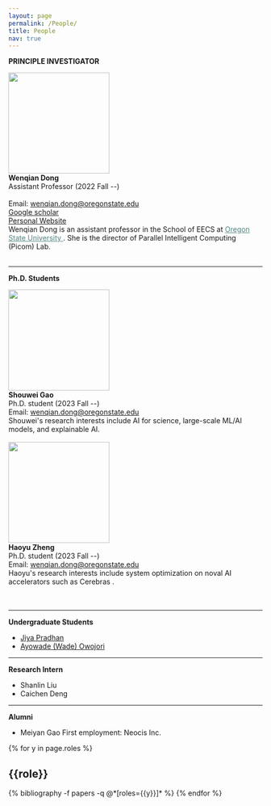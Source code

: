 ```yaml
---
layout: page
permalink: /People/
title: People
nav: true
---
```


<style>
.profile-img {
    width: 200px;
    height: 200px;
    object-fit: cover;
    object-position: top;
}
</style>

**PRINCIPLE INVESTIGATOR**
<br>

<div class="row justify-content-md-center">
    <div class="col-sm-3">
        <img class="img-fluid rounded z-depth-1 profile-img" src="{{ '/assets/img/Wenqian_Dong.jpg' | relative_url }}" alt="" title="Wenqian Dong"/>
    </div>
    <div class="col-sm-4">
        <b>Wenqian Dong</b> <br>
        Assistant Professor (2022 Fall --) <br><br>
        Email: <a href="mailto:wenqian.dong@oregonstate.edu">wenqian.dong@oregonstate.edu</a> <br> 
        <a href="https://scholar.google.com/citations?user=6qIVck4AAAAJ&hl=en">Google scholar</a> <br>
        <a href="https://wdong5.github.io/" target="_blank">Personal Website</a>
    </div>
    <div class="col-sm-5">
       Wenqian Dong is an assistant professor in the School of EECS at <a href="https://engineering.oregonstate.edu/EECS" style="color:#538480;"> Oregon State University </a>. She is the director of Parallel Intelligent Computing (Picom) Lab.
    </div>  
</div>  
<br>

---

**Ph.D. Students**
<br>

<div class="row justify-content-md-center">
    <div class="col-sm-3">
        <img class="img-fluid rounded z-depth-1 profile-img" src="{{ '/assets/img/Shouwei_gao_cunzhao.jpg' | relative_url }}" alt="" title="Shouwei Gao"/>
    </div>
    <div class="col-sm-4">
        <b>Shouwei Gao</b> <br>
        Ph.D. student (2023 Fall --) <br>
        Email: <a href="mailto:gaosho@oregonstate.edu">wenqian.dong@oregonstate.edu</a> <br> 
    </div>
    <div class="col-sm-5">
        Shouwei's research interests include AI for science, large-scale ML/AI models, and explainable AI.
    </div>  
</div>  
<br>

<div class="row justify-content-md-center">
    <div class="col-sm-3">
        <img class="img-fluid rounded z-depth-1 profile-img" src="{{ '/assets/img/haoyu.png' | relative_url }}" alt="" title="Haoyu Zheng"/>
    </div>
    <div class="col-sm-4">
        <b>Haoyu Zheng</b> <br>
        Ph.D. student (2023 Fall --) <br>
        Email: <a href="mailto:zhenghaoy@oregonstate.edu">wenqian.dong@oregonstate.edu</a> <br> 
    </div>
    <div class="col-sm-5">
        Haoyu's research interests include system optimization on noval AI accelerators such as Cerebras .
    </div>  
</div>  
<br>
<br clear="left"/>

---

**Undergraduate Students**

- <a href="https://www.linkedin.com/in/jiyapradhan/" target="_blank">Jiya Pradhan</a><br>
- <a href="https://www.linkedin.com/in/wade-owojori/" target="_blank">Ayowade (Wade) Owojori</a>

---

**Research Intern**

- Shanlin Liu
- Caichen Deng

---

**Alumni**

- Meiyan Gao First employment: Neocis Inc.

<div class="people">

{% for y in page.roles %}

  <h2 class="roles">{{role}}</h2>
  {% bibliography -f papers -q @*[roles={{y}}]* %}
{% endfor %}

</div>

